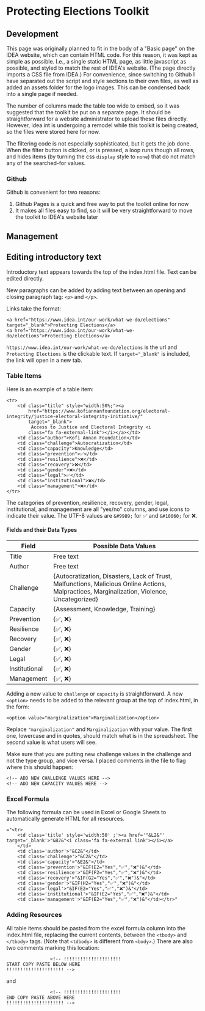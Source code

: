 # Protecting Elections Toolkit

## Development

This page was originally planned to fit in the body of a "Basic page" on the IDEA website, which can contain HTML code. For this reason, it was kept as simple as possible. I.e., a single static HTML page, as little javascript as possible, and styled to match the rest of IDEA's website. (The page directly imports a CSS file from IDEA.) For convenience, since switching to Github I have separated out the script and style sections to their own files, as well as added an assets folder for the logo images. This can be condensed back into a single page if needed.

The number of columns made the table too wide to embed, so it was suggested that the toolkit be put on a separate page. It should be straightforward for a website administrator to upload these files directly. However, idea.int is undergoing a remodel while this toolkit is being created, so the files were stored here for now.

The filtering code is not especially sophisticated, but it gets the job done. When the filter button is clicked, or <Enter> is pressed, a loop runs though all rows, and hides items (by turning the css `display` style to `none`) that do not match any of the searched-for values.

### Github

Github is convenient for two reasons:

1. Github Pages is a quick and free way to put the toolkit online for now
2. It makes all files easy to find, so it will be very straightforward to move the toolkit to IDEA's website later

## Management

## Editing introductory text

Introductory text appears towards the top of the index.html file. Text can be edited directly.

New paragraphs can be added by adding text between an opening and closing paragraph tag: `<p>` and `</p>`.

Links take the format:

    <a href="https://www.idea.int/our-work/what-we-do/elections" target="_blank">Protecting Elections</a>
    <a href="https://www.idea.int/our-work/what-we-do/elections">Protecting Elections</a>

`https://www.idea.int/our-work/what-we-do/elections` is the url and `Protecting Elections` is the clickable text. If `target="_blank"` is included, the link will open in a new tab.

### Table Items

Here is an example of a table item:

    <tr>
        <td class="title" style="width:50%;"><a
            href="https://www.kofiannanfoundation.org/electoral-integrity/justice-electoral-integrity-initiative/"
            target="_blank">
             Access to Justice and Electoral Integrity <i
            class="fa fa-external-link"></i></a></td>
        <td class="author">Kofi Annan Foundation</td>
        <td class="challenge">Autocratization</td>
        <td class="capacity">Knowledge</td>
        <td class="prevention">✅</td>
        <td class="resilience">❌</td>
        <td class="recovery">❌</td>
        <td class="gender">❌</td>
        <td class="legal">✅</td>
        <td class="institutional">❌</td>
        <td class="management">❌</td>
    </tr>

The categories of prevention, resilience, recovery, gender, legal, institutional, and management are all "yes/no" columns, and use icons to indicate their value. The UTF-8 values are `&#9989;` for ✅ and `&#10060;` for ❌.

#### Fields and their Data Types

| Field         | Possible Data Values                                                                                                                        |
| ------------- | ------------------------------------------------------------------------------------------------------------------------------------------- |
| Title         | Free text                                                                                                                                   |
| Author        | Free text                                                                                                                                   |
| Challenge     | {Autocratization, Disasters, Lack of Trust, Malfunctions, Malicious Online Actions, Malpractices, Marginalization, Violence, Uncategorized} |
| Capacity      | {Assessment, Knowledge, Training}                                                                                                           |
| Prevention    | {✅, ❌}                                                                                                                                    |
| Resilience    | {✅, ❌}                                                                                                                                    |
| Recovery      | {✅, ❌}                                                                                                                                    |
| Gender        | {✅, ❌}                                                                                                                                    |
| Legal         | {✅, ❌}                                                                                                                                    |
| Institutional | {✅, ❌}                                                                                                                                    |
| Management    | {✅, ❌}                                                                                                                                    |

Adding a new value to `challenge` or `capacity` is straightforward. A new `<option>` needs to be added to the relevant group at the top of index.html, in the form:

    <option value="marginalization">Marginalization</option>

Replace `"marginalization"` and `Marginalization` with your value. The first one, lowercase and in quotes, should match what is in the spreadsheet. The second value is what users will see.

Make sure that you are putting new challenge values in the challenge and not the type group, and vice versa. I placed comments in the file to flag where this should happen:

    <!-- ADD NEW CHALLENGE VALUES HERE -->
    <!-- ADD NEW CAPACITY VALUES HERE -->

### Excel Formula

The following formula can be used in Excel or Google Sheets to automatically generate HTML for all resources.

    ="<tr>
        <td class='title' style='width:50' ;'><a href='"&L2&"' target='_blank'>"&B2&"<i class='fa fa-external link'></i></a>
        </td>
        <td class='author'>"&C2&"</td>
        <td class='challenge'>"&C2&"</td>
        <td class='capacity'>"&E2&"</td>
        <td class='prevention'>"&IF(E2="Yes","✅","❌")&"</td>
        <td class='resilience'>"&IF(F2="Yes","✅","❌")&"</td>
        <td class='recovery'>"&IF(G2="Yes","✅","❌")&"</td>
        <td class='gender'>"&IF(H2="Yes","✅","❌")&"</td>
        <td class='legal'>"&IF(E2="Yes","✅","❌")&"</td>
        <td class='institutional'>"&IF(E2="Yes","✅","❌")&"</td>
        <td class='management'>"&IF(E2="Yes","✅","❌")&"</td></tr>"

### Adding Resources

All table items should be pasted from the excel formula column into the index.html file, replacing the current contents, between the `<tbody>` and `</tbody>` tags. (Note that `<tdbody>` is different from `<body>`.) There are also two comments marking this location:

                    <!-- !!!!!!!!!!!!!!!!!!!!!
    START COPY PASTE BELOW HERE
    !!!!!!!!!!!!!!!!!!!!! -->

and

                    <!-- !!!!!!!!!!!!!!!!!!!!!
    END COPY PASTE ABOVE HERE
    !!!!!!!!!!!!!!!!!!!!! -->
